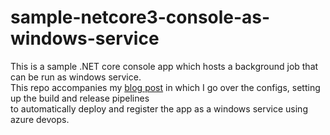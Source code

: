 # sample-netcore3-console-as-windows-service
This is a sample .NET core console app which hosts a background job that can be run as windows service.  
This repo accompanies my [blog post](https://www.taithienbo.com/automatically-build-and-deploy-net-core-3-console-application-as-a-windows-service/) in which I go over the configs, setting up the build and release pipelines  
to automatically deploy and register the app as a windows service using azure devops. 
